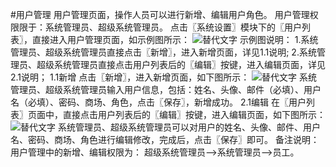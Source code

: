#用户管理
用户管理页面，操作人员可以进行新增、编辑用户角色。
用户管理权限限于：系统管理员、超级系统管理员。
点击〖系统设置〗模块下的〖用户列表〗，直接进入用户管理页面，如示例图所示：
![替代文字](https://wt-prj.oss.aliyuncs.com/bb29cc203f8f4843a1487df5979023c2/49fc1cad-1f71-469e-8464-b8d35263440a.png)
示例图说明：
1.系统管理员、超级系统管理员直接点击〖新增〗，进入新增页面，详见1.1说明;
2.系统管理员、超级系统管理员直接点击用户列表后的〖编辑〗按键，进入编辑页面，详见2.1说明；
1.1新增
点击〖新增〗，进入新增页面，如下图所示：
![替代文字](https://wt-prj.oss.aliyuncs.com/bb29cc203f8f4843a1487df5979023c2/e0717e9c-1b6c-48d2-9ec8-cb08421bdb72.png)
系统管理员、超级系统管理员输入用户信息，包括：姓名、头像、邮件（必填）、用户名（必填）、密码、商场、角色，点击〖保存〗，新增成功。
2.1编辑
在〖用户列表〗页面中，直接点击用户列表后的〖编辑〗按键，进入编辑页面，如下图所示：
![替代文字](https://wt-prj.oss.aliyuncs.com/bb29cc203f8f4843a1487df5979023c2/3508deb7-fe71-4d9b-95c5-6bbbb50dd607.png)
系统管理员、超级系统管理员可以对用户的姓名、头像、邮件、用户名、密码、商场、角色进行编辑修改，完成后，点击〖保存〗即可。
备注说明：
用户管理中的新增、编辑权限为：
超级系统管理员——>系统管理员——>员工。